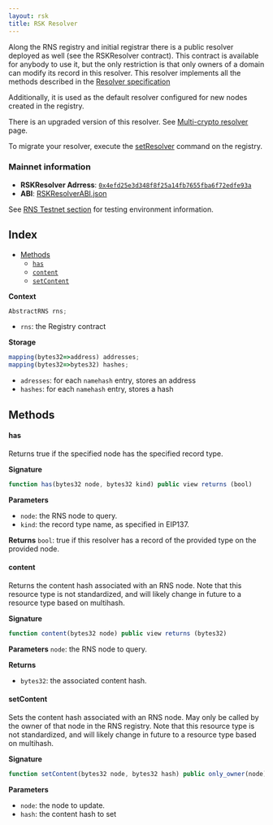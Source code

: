 ```yaml
---
layout: rsk
title: RSK Resolver
---
```


Along the RNS registry and initial registrar there is a public resolver deployed as well (see the RSKResolver contract). This contract is available for anybody to use it, but the only restriction is that only owners of a domain can modify its record in this resolver. This resolver implements all the methods described in the [Resolver specification](/rif/rns/architecture/Resolver)

Additionally, it is used as the default resolver configured for new nodes created in the registry.

<div class="alert alert-warning">
<p>There is an upgraded version of this resolver. See <a href="/rif/rns/architecture/MultiCryptoResolver">Multi-crypto resolver</a> page.</p>
<p>To migrate your resolver, execute the <a href="/rif/rns/architecture/Registry/#setresolver">setResolver</a> command on the registry.</p>
</div>


### Mainnet information

- **RSKResolver Adrress**: [`0x4efd25e3d348f8f25a14fb7655fba6f72edfe93a`](http://explorer.rsk.co/address/0x4efd25e3d348f8f25a14fb7655fba6f72edfe93a)
- **ABI**: [RSKResolverABI.json](/rif/rns/architecture/RSKResolverABI.json)

See [RNS Testnet section](/RNS-Testnet) for testing environment information.

## Index

- [Methods](#methods)
    - [`has`](#has)
    - [`content`](#content)
    - [`setContent`](#setcontent)

**Context**
```js
AbstractRNS rns;
```

- `rns`: the Registry contract

**Storage**
```js
mapping(bytes32=>address) addresses;
mapping(bytes32=>bytes32) hashes;
```

- `adresses`: for each `namehash` entry, stores an address
- `hashes`: for each `namehash` entry, stores a hash

## Methods

#### has

Returns true if the specified node has the specified record type.

**Signature**
```js
function has(bytes32 node, bytes32 kind) public view returns (bool)
```

**Parameters**
- `node`: the RNS node to query.
- `kind`: the record type name, as specified in EIP137.

**Returns**
`bool`: true if this resolver has a record of the provided type on the provided node.

#### content
Returns the content hash associated with an RNS node. Note that this resource type is not standardized, and will likely change in future to a resource type based on multihash.

**Signature**
```js
function content(bytes32 node) public view returns (bytes32)
```

**Parameters**
`node`: the RNS node to query.

**Returns**
- `bytes32`: the associated content hash.

#### setContent
Sets the content hash associated with an RNS node. May only be called by the owner of that node in the RNS registry. Note that this resource type is not standardized, and will likely change in future to a resource type based on multihash.

**Signature**
```js
function setContent(bytes32 node, bytes32 hash) public only_owner(node)
```

**Parameters**
- `node`: the node to update.
- `hash`: the content hash to set
